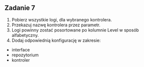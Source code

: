 ## Zadanie 7

1. Pobierz wszystkie logi, dla wybranego kontrolera.
1. Przekazuj nazwę kontrolera przez parametr.
1. Logi powinny zostać posortowane po kolumnie Level w sposób alfabetyczny.
1. Dodaj odpowiednią konfigurację w zakresie:
- interface
- repozytorium
- kontroler


